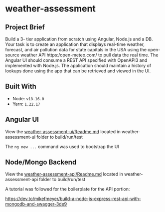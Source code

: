 # weather-assessment
## Project Brief
Build a 3-
tier application from scratch using Angular, Node.js and a DB. Your task is
to create an application that displays real-time weather, forecast, and air
pollution data for state capitals in the USA using the open-source weather
API https:/open-meteo.com/ to pull data the real time. The Angular UI
should consume a REST API specified with OpenAPI3 and implemented
with Node.js. The application should maintain a history of lookups done
using the app that can be retrieved and viewed in the UI.

## Built With
- Node: `v18.16.0`
- Yarn: `1.22.17`

## Angular UI
View the [weather-assessment-ui/Readme.md](weather-assessment-ui/Readme.md) located in weather-assessment-ui folder to build/run/test

The `ng new ...` command was used to bootstrap the UI


## Node/Mongo Backend
View the [weather-assessment-api/Readme.md](weather-assessment-api/Readme.md) located in weather-assessment-api folder to build/run/test

A tutorial was followed for the boilerplate for the API portion:

https://dev.to/mikefmeyer/build-a-node-js-express-rest-api-with-mongodb-and-swagger-3de9


